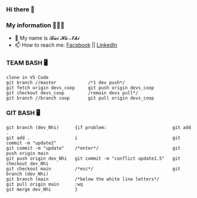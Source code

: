 ### Hi there 👋
### My information 👩🏻‍💻
- 🌸 My name is 𝓑𝓾̀𝓲 𝓗𝓪̀ 𝓝𝓱𝓲
- 📫 How to reach me: [Facebook](https://facebook.com/bhanih) || [LinkedIn](https://www.linkedin.com/in/h%C3%A0-nhi-b%C3%B9i-5a5b19173/)


### TEAM BASH 🖥️
<!--START_SECTION:waka-->
```text
clone in VS Code
git branch //master            /*1 dev push*/
git fetch origin devs_coop     git push origin devs_coop
git checkout devs_coop         /remain devs pull*/
git branch //branch coop       git pull origin devs_coop
```
<!--END_SECTION:waka-->


### GIT BASH 🖥️
<!--START_SECTION:waka-->
```text
git branch (dev_Nhi)      {if problem:                         git add .
git add .                 i                                    git commit -m "update2"
git commit -m "update"    /*enter*/                            git push origin main
git push origin dev_Nhi   git commit -m "conflict update1.5"   git checkout dev_Nhi
git checkout main         /*esc*/                              git branch (dev_Nhi)
git branch (main          /*below the white line letters*/
git pull origin main      :wq
git merge dev_Nhi         }
```
<!--END_SECTION:waka-->
